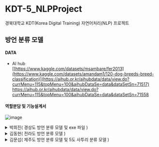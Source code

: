 # KDT-5_NLPProject
경북대학교 KDT(Korea Digital Training) 자연어처리(NLP) 프로젝트

## 방언 분류 모델

  
#### DATA
- AI hub  
[[https://www.kaggle.com/datasets/msambare/fer2013](https://www.kaggle.com/datasets/amandam1/120-dog-breeds-breed-classification)](https://aihub.or.kr/aihubdata/data/view.do?currMenu=115&topMenu=100&aihubDataSe=data&dataSetSn=71517)
https://aihub.or.kr/aihubdata/data/view.do?currMenu=115&topMenu=100&aihubDataSe=data&dataSetSn=71558
  
#### 역할분담 및 기능설계서

![image](https://github.com/KDT5-1TEAM/KDT-5_NLPProject/assets/155441547/64e09c2a-66d9-4994-b100-3985fbf78d0a)






<details>
  <summary>
    박희진( 경상도 방언 분류 모델 및 exe 파일 )
  </summary>

</details>
  
<details>
  <summary>
    김동현( 전라도 방언 분류 모델 )
  </summary>
  
</details>
  
<details>
  <summary>
    김문섭( 제주도 방언 분류 모델 및 5도 사투리 분류 모델 )
  </summary>

</details>
